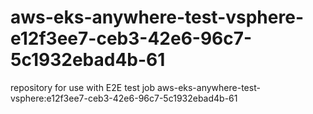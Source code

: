 # aws-eks-anywhere-test-vsphere-e12f3ee7-ceb3-42e6-96c7-5c1932ebad4b-61
repository for use with E2E test job aws-eks-anywhere-test-vsphere:e12f3ee7-ceb3-42e6-96c7-5c1932ebad4b-61
